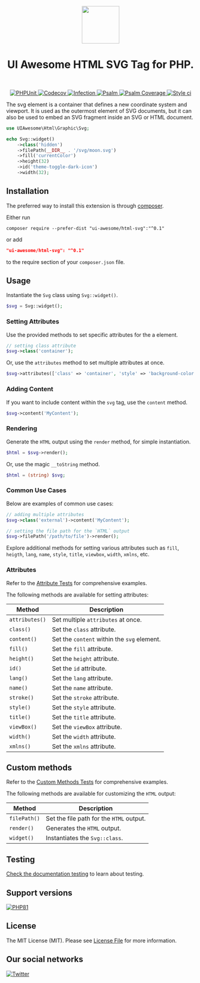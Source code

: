 <p align="center">
    <a href="https://github.com/ui-awesome/html-svg" target="_blank">
        <img src="https://avatars.githubusercontent.com/u/121752654?s=200&v=4" height="100px">
    </a>
    <h1 align="center">UI Awesome HTML SVG Tag for PHP.</h1>
    <br>
</p>

<p align="center">
    <a href="https://github.com/ui-awesome/html-svg/actions/workflows/build.yml" target="_blank">
        <img src="https://github.com/ui-awesome/html-svg/actions/workflows/build.yml/badge.svg" alt="PHPUnit">
    </a>
    <a href="https://codecov.io/gh/ui-awesome/html-svg" target="_blank">
        <img src="https://codecov.io/gh/ui-awesome/html-svg/branch/main/graph/badge.svg?token=MF0XUGVLYC" alt="Codecov">
    </a>
    <a href="https://dashboard.stryker-mutator.io/reports/github.com/ui-awesome/html-svg/main" target="_blank">
        <img src="https://img.shields.io/endpoint?style=flat&url=https%3A%2F%2Fbadge-api.stryker-mutator.io%2Fgithub.com%2Fui-awesome%2Fhtml-svg%2Fmain" alt="Infection">
    </a>
    <a href="https://github.com/ui-awesome/html-svg/actions/workflows/static.yml" target="_blank">
        <img src="https://github.com/ui-awesome/html-svg/actions/workflows/static.yml/badge.svg" alt="Psalm">
    </a>
    <a href="https://shepherd.dev/github/ui-awesome/html-svg" target="_blank">
        <img src="https://shepherd.dev/github/ui-awesome/html-svg/coverage.svg" alt="Psalm Coverage">
    </a>
    <a href="https://github.styleci.io/repos/776094320?branch=main">
        <img src="https://github.styleci.io/repos/776094320/shield?branch=main" alt="Style ci">
    </a>               
</p>

The svg element is a container that defines a new coordinate system and viewport. It is used as the outermost element of
SVG documents, but it can also be used to embed an SVG fragment inside an SVG or HTML document.


```php
use UIAwesome\Html\Graphic\Svg;

echo Svg::widget()
    ->class('hidden')
    ->filePath(__DIR__ . '/svg/moon.svg')
    ->fill('currentColor')
    ->height(32)
    ->id('theme-toggle-dark-icon')
    ->width(32);
```

## Installation

The preferred way to install this extension is through [composer](https://getcomposer.org/download/).

Either run

```shell
composer require --prefer-dist "ui-awesome/html-svg":"^0.1"
```

or add

```json
"ui-awesome/html-svg": "^0.1"
```

to the require section of your `composer.json` file. 

## Usage

Instantiate the `Svg` class using `Svg::widget()`.

```php
$svg = Svg::widget();
```

### Setting Attributes

Use the provided methods to set specific attributes for the a element.

```php
// setting class attribute
$svg->class('container');
```

Or, use the `attributes` method to set multiple attributes at once.

```php
$svg->attributes(['class' => 'container', 'style' => 'background-color: #eee;']);
```

### Adding Content

If you want to include content within the `svg` tag, use the `content` method.

```php
$svg->content('MyContent');
```

### Rendering

Generate the `HTML` output using the `render` method, for simple instantiation. 

```php
$html = $svg->render();
```

Or, use the magic `__toString` method.

```php
$html = (string) $svg;
```

### Common Use Cases

Below are examples of common use cases:

```php
// adding multiple attributes
$svg->class('external')->content('MyContent');

// setting the file path for the `HTML` output
$svg->filePath('/path/to/file')->render();
```

Explore additional methods for setting various attributes such as `fill`, `heigth`, `lang`, `name`, `style`, `title`,
`viewbox`, `width`, `xmlns`, etc.

### Attributes

Refer to the [Attribute Tests](https://github.com/ui-awesome/svg/blob/main/tests/AttributeTest.php) for comprehensive
examples.

The following methods are available for setting attributes:

| Method            | Description                                                                                      |
| ----------------- | ------------------------------------------------------------------------------------------------ |
| `attributes()`    | Set multiple `attributes` at once.                                                               |
| `class()`         | Set the `class` attribute.                                                                       |
| `content()`       | Set the `content` within the `svg` element.                                                      |
| `fill()`          | Set the `fill` attribute.                                                                        |
| `height()`        | Set the `height` attribute.                                                                      |
| `id()`            | Set the `id` attribute.                                                                          |
| `lang()`          | Set the `lang` attribute.                                                                        |
| `name()`          | Set the `name` attribute.                                                                        |
| `stroke()`        | Set the `stroke` attribute.                                                                      |
| `style()`         | Set the `style` attribute.                                                                       |
| `title()`         | Set the `title` attribute.                                                                       |
| `viewBox()`       | Set the `viewBox` attribute.                                                                     |
| `width()`         | Set the `width` attribute.                                                                       |
| `xmlns()`         | Set the `xmlns` attribute.                                                                       |

## Custom methods

Refer to the [Custom Methods Tests](https://github.com/ui-awesome/svg/blob/main/tests/CustomMethodTest.php) for 
comprehensive examples.

The following methods are available for customizing the `HTML` output:

| Method      | Description                                                                                            |
| ----------- | ------------------------------------------------------------------------------------------------------ |
| `filePath()`| Set the file path for the `HTML` output.                                                               |
| `render()`  | Generates the `HTML` output.                                                                           |
| `widget()`  | Instantiates the `Svg::class`.      

## Testing

[Check the documentation testing](docs/testing.md) to learn about testing.

## Support versions

[![PHP81](https://img.shields.io/badge/PHP-%3E%3D8.1-787CB5)](https://www.php.net/releases/8.1/en.php)

## License

The MIT License (MIT). Please see [License File](LICENSE) for more information.

## Our social networks

[![Twitter](https://img.shields.io/badge/twitter-follow-1DA1F2?logo=twitter&logoColor=1DA1F2&labelColor=555555?style=flat)](https://twitter.com/Terabytesoftw)
